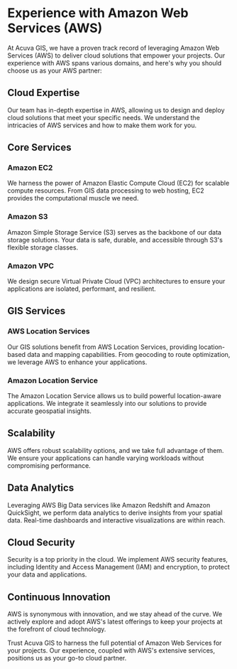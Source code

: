 # Experience with Amazon Web Services (AWS)

At Acuva GIS, we have a proven track record of leveraging Amazon Web Services (AWS) to deliver cloud solutions that empower your projects. Our experience with AWS spans various domains, and here's why you should choose us as your AWS partner:

## Cloud Expertise

Our team has in-depth expertise in AWS, allowing us to design and deploy cloud solutions that meet your specific needs. We understand the intricacies of AWS services and how to make them work for you.

## Core Services

### Amazon EC2

We harness the power of Amazon Elastic Compute Cloud (EC2) for scalable compute resources. From GIS data processing to web hosting, EC2 provides the computational muscle we need.

### Amazon S3

Amazon Simple Storage Service (S3) serves as the backbone of our data storage solutions. Your data is safe, durable, and accessible through S3's flexible storage classes.

### Amazon VPC

We design secure Virtual Private Cloud (VPC) architectures to ensure your applications are isolated, performant, and resilient.

## GIS Services

### AWS Location Services

Our GIS solutions benefit from AWS Location Services, providing location-based data and mapping capabilities. From geocoding to route optimization, we leverage AWS to enhance your applications.

### Amazon Location Service

The Amazon Location Service allows us to build powerful location-aware applications. We integrate it seamlessly into our solutions to provide accurate geospatial insights.

## Scalability

AWS offers robust scalability options, and we take full advantage of them. We ensure your applications can handle varying workloads without compromising performance.

## Data Analytics

Leveraging AWS Big Data services like Amazon Redshift and Amazon QuickSight, we perform data analytics to derive insights from your spatial data. Real-time dashboards and interactive visualizations are within reach.

## Cloud Security

Security is a top priority in the cloud. We implement AWS security features, including Identity and Access Management (IAM) and encryption, to protect your data and applications.

## Continuous Innovation

AWS is synonymous with innovation, and we stay ahead of the curve. We actively explore and adopt AWS's latest offerings to keep your projects at the forefront of cloud technology.

Trust Acuva GIS to harness the full potential of Amazon Web Services for your projects. Our experience, coupled with AWS's extensive services, positions us as your go-to cloud partner.

